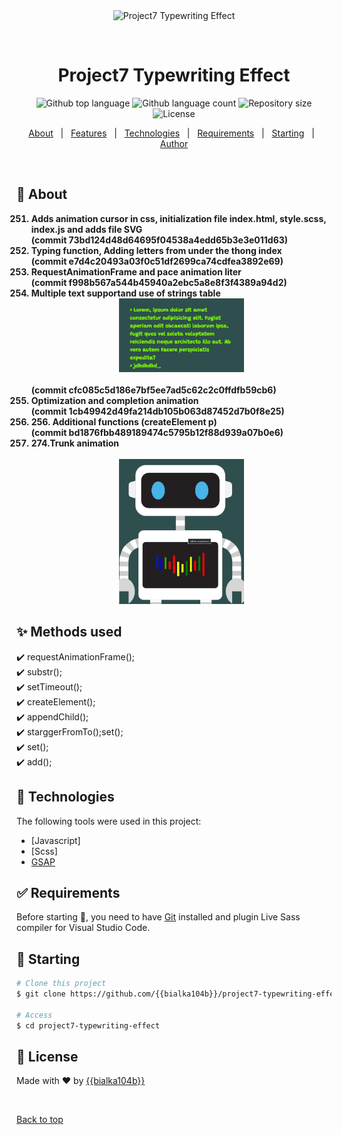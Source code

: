 <div align="center" id="top"> 
  <img src="./.github/app.gif" alt="Project7 Typewriting Effect" />

&#xa0;

  <!-- <a href="https://project7typewritingeffect.netlify.app">Demo</a> -->
</div>

<h1 align="center">Project7 Typewriting Effect</h1>

<p align="center">
  <img alt="Github top language" src="https://img.shields.io/github/languages/top/{{bialka104b}}/project7-typewriting-effect?color=56BEB8">

  <img alt="Github language count" src="https://img.shields.io/github/languages/count/{{bialka104b}}/project7-typewriting-effect?color=56BEB8">

  <img alt="Repository size" src="https://img.shields.io/github/repo-size/{{bialka104b}}/project7-typewriting-effect?color=56BEB8">

  <img alt="License" src="https://img.shields.io/github/license/{{bialka104b}}/project7-typewriting-effect?color=56BEB8">

</p>

<!-- Status -->

<!-- <h4 align="center">
	🚧  Project7 Typewriting Effect 🚀 Under construction...  🚧
</h4>

<hr> -->

<p align="center">
  <a href="#dart-about">About</a> &#xa0; | &#xa0; 
  <a href="#sparkles-features">Features</a> &#xa0; | &#xa0;
  <a href="#rocket-technologies">Technologies</a> &#xa0; | &#xa0;
  <a href="#white_check_mark-requirements">Requirements</a> &#xa0; | &#xa0;
  <a href="#checkered_flag-starting">Starting</a> &#xa0; | &#xa0;
  <!-- <a href="#memo-license">License</a> &#xa0; | &#xa0; -->
  <a href="https://github.com/{{bialka104b}}" target="_blank">Author</a>
</p>

<br>

## :dart: About

<ol start=251 style="font-weight:700">
  <li>Adds animation cursor in css, initialization file index.html, style.scss, index.js and adds file SVG<br>
  <span>(commit 73bd124d48d64695f04538a4edd65b3e3e011d63)</span>
  </li>

  <li> Typing function, Adding letters from under the thong index<br>
  <span>(commit e7d4c20493a03f0c51df2699ca74cdfea3892e69)</span>
  </li>
  <li>RequestAnimationFrame and pace animation liter<br>
  <span>(commit f998b567a544b45940a2ebc5a8e8f3f4389a94d2)</span>
  </li>

  <li>Multiple text supportand use of strings table<br>
  <div align="center"><img width="200"  src="https://github.com/bialka104b/Project7-Typewriting-effect-Robot/blob/master/img/Screenshot_1.jpg" alt="274.Trunk animation" /></div><br>
<span>(commit cfc085c5d186e7bf5ee7ad5c62c2c0ffdfb59cb6)</span>
  </li>

  <li>Optimization and completion animation<br>
  <span>(commit 1cb49942d49fa214db105b063d87452d7b0f8e25)</span>
  </li>

  <li>256. Additional functions (createElement p)<br>
  <span>(commit bd1876fbb489189474c5795b12f88d939a07b0e6)</span>
  </li>

  <li>274.Trunk animation<br>
  <span></span><br>
  <div align="center"><img width="200" left="200px" src="https://github.com/bialka104b/Project7-Typewriting-effect-Robot/blob/master/img/Screenshot_5.jpg" alt="274.Trunk animation" /></div>
  </li>
</ol>

## :sparkles: Methods used

:heavy_check_mark: requestAnimationFrame();\
:heavy_check_mark: substr();\
:heavy_check_mark: setTimeout();\
:heavy_check_mark: createElement();\
:heavy_check_mark: appendChild();\
:heavy_check_mark: starggerFromTo();set();\
:heavy_check_mark: set();\
:heavy_check_mark: add();

## :rocket: Technologies

The following tools were used in this project:

- [Javascript]
- [Scss]
- [GSAP](https://greensock.com/docs)

## :white_check_mark: Requirements

Before starting :checkered_flag:, you need to have [Git](https://git-scm.com) installed and plugin Live Sass compiler for Visual Studio Code.

## :checkered_flag: Starting

```bash
# Clone this project
$ git clone https://github.com/{{bialka104b}}/project7-typewriting-effect

# Access
$ cd project7-typewriting-effect
```

## :memo: License

Made with :heart: by <a href="https://github.com/bialka104b" target="_blank">{{bialka104b}}</a>

&#xa0;

<a href="#top">Back to top</a>
